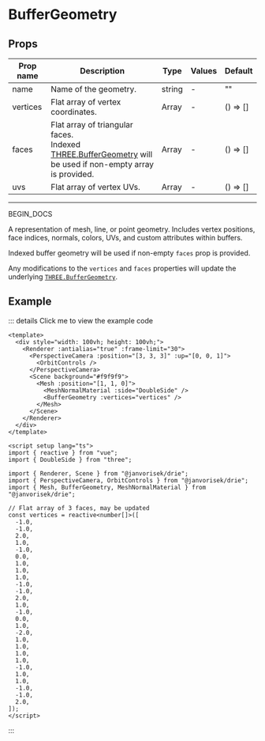 # BufferGeometry

## Props

| Prop name | Description                                                                                                                                                           | Type   | Values | Default     |
| --------- | --------------------------------------------------------------------------------------------------------------------------------------------------------------------- | ------ | ------ | ----------- |
| name      | Name of the geometry.                                                                                                                                                 | string | -      | ""          |
| vertices  | Flat array of vertex coordinates.                                                                                                                                     | Array  | -      | () =&gt; [] |
| faces     | Flat array of triangular faces.<br/>Indexed [THREE.BufferGeometry](https://threejs.org/docs/#api/en/core/BufferGeometry) will be used if non-empty array is provided. | Array  | -      | () =&gt; [] |
| uvs       | Flat array of vertex UVs.                                                                                                                                             | Array  | -      | () =&gt; [] |

---

BEGIN_DOCS

  <script setup>
    import BufferGeometry from '../../examples/BufferGeometry.vue'
  </script>

A representation of mesh, line, or point geometry. Includes vertex positions, face indices, normals, colors, UVs, and custom attributes within buffers.

Indexed buffer geometry will be used if non-empty `faces` prop is provided.

Any modifications to the `vertices` and `faces` properties will update the underlying [`THREE.BufferGeometry`](https://threejs.org/docs/#api/en/core/BufferGeometry).

## Example

  <ClientOnly>
  <BufferGeometry />
  </ClientOnly>

::: details Click me to view the example code

```vue{10}
<template>
  <div style="width: 100vh; height: 100vh;">
    <Renderer :antialias="true" :frame-limit="30">
      <PerspectiveCamera :position="[3, 3, 3]" :up="[0, 0, 1]">
        <OrbitControls />
      </PerspectiveCamera>
      <Scene background="#f9f9f9">
        <Mesh :position="[1, 1, 0]">
          <MeshNormalMaterial :side="DoubleSide" />
          <BufferGeometry :vertices="vertices" />
        </Mesh>
      </Scene>
    </Renderer>
  </div>
</template>

<script setup lang="ts">
import { reactive } from "vue";
import { DoubleSide } from "three";

import { Renderer, Scene } from "@janvorisek/drie";
import { PerspectiveCamera, OrbitControls } from "@janvorisek/drie";
import { Mesh, BufferGeometry, MeshNormalMaterial } from "@janvorisek/drie";

// Flat array of 3 faces, may be updated
const vertices = reactive<number[]>([
  -1.0,
  -1.0,
  2.0,
  1.0,
  -1.0,
  0.0,
  1.0,
  1.0,
  1.0,
  -1.0,
  -1.0,
  2.0,
  1.0,
  -1.0,
  0.0,
  1.0,
  -2.0,
  1.0,
  1.0,
  1.0,
  1.0,
  -1.0,
  1.0,
  1.0,
  -1.0,
  -1.0,
  2.0,
]);
</script>
```

:::
